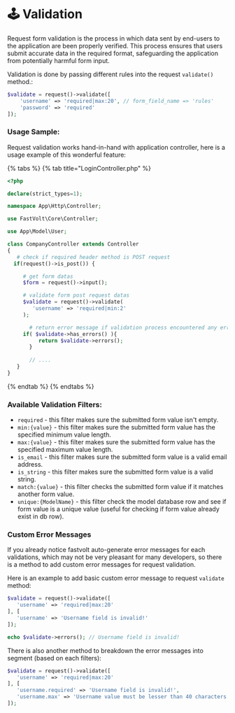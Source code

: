 # 🕹 Validation

Request form validation is the process in which data sent by end-users to the application are been properly verified. This process ensures that users submit accurate data in the required format, safeguarding the application from potentially harmful form input.

Validation is done by passing different rules into the request `validate()` method.:

```php
$validate = request()->validate([
    'username' => 'required|max:20', // form_field_name => 'rules'
    'password' => 'required'
]);
```



### Usage Sample:

Request validation works hand-in-hand with application controller, here is a usage example of this wonderful feature:

{% tabs %}
{% tab title="LoginController.php" %}
```php
<?php

declare(strict_types=1);

namespace App\Http\Controller;

use FastVolt\Core\Controller;

use App\Model\User;

class CompanyController extends Controller
{
   # check if required header method is POST request
  if(request()->is_post()) {

     # get form datas
     $form = request()->input();

     # validate form post request datas
     $validate = request()->validate(
        'username' => 'required|min:2'
     );

       # return error message if validation process encountered any errors
     if( $validate->has_errors() ){
          return $validate->errors();
       }
       
       // ....
   }
}
```
{% endtab %}
{% endtabs %}



### Available Validation Filters:

* `required` - this filter makes sure the submitted form value isn't empty.
* `min:{value}` - this filter makes sure the submitted form value has the specified minimum value length.
* `max:{value}` - this filter makes sure the submitted form value has the specified maximum value length.
* `is_email` - this filter makes sure the submitted form value is a valid email address.
* `is_string` - this filter makes sure the submitted form value is a valid string.
* `match:{value}` - this filter checks the submitted form value if it matches another form value.
* `unique:{ModelName}` - this filter check the model database row and see if form value is a unique value (useful for checking if form value already exist in db row).



### Custom Error Messages

If you already notice fastvolt auto-generate error messages for each validations, which may not be very pleasant for many developers, so there is a method to add custom error messages for request validation.

Here is an example to add basic custom error message to request `validate` method:

```php
$validate = request()->validate([
   'username' => 'required|max:20'
], [
   'username' => 'Username field is invalid!'
]);

echo $validate->errors(); // Username field is invalid!
```

&#x20;

There is also another method to breakdown the error messages into segment (based on each filters):

```php
$validate = request()->validate([
   'username' => 'required|max:20'
], [
   'username.required' => 'Username field is invalid!',
   'username.max' => 'Username value must be lesser than 40 characters'
]);
```

